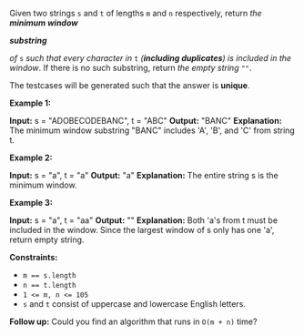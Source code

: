Given two strings `s` and `t` of lengths `m` and `n` respectively, return _the **minimum window**_

**_substring_**

_of_ `s` _such that every character in_ `t` _(**including duplicates**) is included in the window_. If there is no such substring, return _the empty string_ `""`.

The testcases will be generated such that the answer is **unique**.

**Example 1:**

**Input:** s = "ADOBECODEBANC", t = "ABC"
**Output:** "BANC"
**Explanation:** The minimum window substring "BANC" includes 'A', 'B', and 'C' from string t.

**Example 2:**

**Input:** s = "a", t = "a"
**Output:** "a"
**Explanation:** The entire string s is the minimum window.

**Example 3:**

**Input:** s = "a", t = "aa"
**Output:** ""
**Explanation:** Both 'a's from t must be included in the window.
Since the largest window of s only has one 'a', return empty string.

**Constraints:**

*   `m == s.length`
*   `n == t.length`
*   `1 <= m, n <= 105`
*   `s` and `t` consist of uppercase and lowercase English letters.

**Follow up:** Could you find an algorithm that runs in `O(m + n)` time?